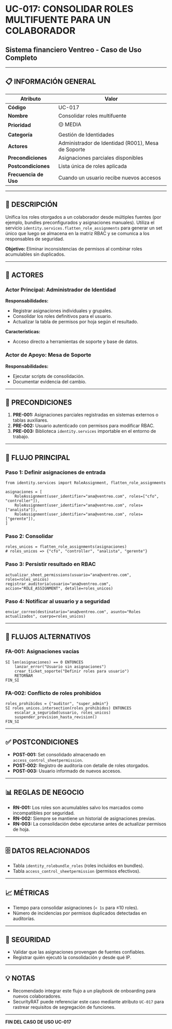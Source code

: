 # UC-017: CONSOLIDAR ROLES MULTIFUENTE PARA UN COLABORADOR

## Sistema financiero Ventreo - Caso de Uso Completo

---

## 📋 INFORMACIÓN GENERAL

|Atributo|Valor|
|---|---|
|**Código**|UC-017|
|**Nombre**|Consolidar roles multifuente|
|**Prioridad**|🟡 MEDIA|
|**Categoría**|Gestión de Identidades|
|**Actores**|Administrador de Identidad (R001), Mesa de Soporte|
|**Precondiciones**|Asignaciones parciales disponibles|
|**Postcondiciones**|Lista única de roles aplicada|
|**Frecuencia de Uso**|Cuando un usuario recibe nuevos accesos|

---

## 🎯 DESCRIPCIÓN

Unifica los roles otorgados a un colaborador desde múltiples fuentes (por ejemplo, bundles preconfigurados y asignaciones manuales). Utiliza el servicio `identity.services.flatten_role_assignments` para generar un set único que luego se almacena en la matriz RBAC y se comunica a los responsables de seguridad.

**Objetivo:** Eliminar inconsistencias de permisos al combinar roles acumulables sin duplicados.

---

## 👥 ACTORES

### Actor Principal: Administrador de Identidad

**Responsabilidades:**
- Registrar asignaciones individuales y grupales.
- Consolidar los roles definitivos para el usuario.
- Actualizar la tabla de permisos por hoja según el resultado.

**Características:**
- Acceso directo a herramientas de soporte y base de datos.

### Actor de Apoyo: Mesa de Soporte

**Responsabilidades:**
- Ejecutar scripts de consolidación.
- Documentar evidencia del cambio.

---

## 📝 PRECONDICIONES

1. **PRE-001:** Asignaciones parciales registradas en sistemas externos o tablas auxiliares.
2. **PRE-002:** Usuario autenticado con permisos para modificar RBAC.
3. **PRE-003:** Biblioteca `identity.services` importable en el entorno de trabajo.

---

## 🔄 FLUJO PRINCIPAL

### Paso 1: Definir asignaciones de entrada

```pseudocode
from identity.services import RoleAssignment, flatten_role_assignments

asignaciones = [
    RoleAssignment(user_identifier="ana@ventreo.com", roles=["cfo", "controller"]),
    RoleAssignment(user_identifier="ana@ventreo.com", roles=["analista"]),
    RoleAssignment(user_identifier="ana@ventreo.com", roles=["gerente"]),
]
```

### Paso 2: Consolidar

```pseudocode
roles_unicos = flatten_role_assignments(asignaciones)
# roles_unicos => {"cfo", "controller", "analista", "gerente"}
```

### Paso 3: Persistir resultado en RBAC

```pseudocode
actualizar_sheet_permissions(usuario="ana@ventreo.com", roles=roles_unicos)
registrar_auditoria(usuario="ana@ventreo.com", accion="ROLE_ASSIGNMENT", detalle=roles_unicos)
```

### Paso 4: Notificar al usuario y a seguridad

```pseudocode
enviar_correo(destinatario="ana@ventreo.com", asunto="Roles actualizados", cuerpo=roles_unicos)
```

---

## 🔀 FLUJOS ALTERNATIVOS

### FA-001: Asignaciones vacías

```pseudocode
SI len(asignaciones) == 0 ENTONCES
    lanzar_error("Usuario sin asignaciones")
    crear_ticket_soporte("Definir roles para usuario")
    RETORNAR
FIN_SI
```

### FA-002: Conflicto de roles prohibidos

```pseudocode
roles_prohibidos = {"auditor", "super_admin"}
SI roles_unicos.intersection(roles_prohibidos) ENTONCES
    escalar_a_seguridad(usuario, roles_unicos)
    suspender_provision_hasta_revision()
FIN_SI
```

---

## ✅ POSTCONDICIONES

- **POST-001:** Set consolidado almacenado en `access_control_sheetpermission`.
- **POST-002:** Registro de auditoría con detalle de roles otorgados.
- **POST-003:** Usuario informado de nuevos accesos.

---

## 📊 REGLAS DE NEGOCIO

- **RN-001:** Los roles son acumulables salvo los marcados como incompatibles por seguridad.
- **RN-002:** Siempre se mantiene un historial de asignaciones previas.
- **RN-003:** La consolidación debe ejecutarse antes de actualizar permisos de hoja.

---

## 🗄️ DATOS RELACIONADOS

- Tabla `identity_rolebundle_roles` (roles incluidos en bundles).
- Tabla `access_control_sheetpermission` (permisos efectivos).

---

## 📈 MÉTRICAS

- Tiempo para consolidar asignaciones (`< 1s` para ≤10 roles).
- Número de incidencias por permisos duplicados detectadas en auditorías.

---

## 🔐 SEGURIDAD

- Validar que las asignaciones provengan de fuentes confiables.
- Registrar quién ejecutó la consolidación y desde qué IP.

---

## 💡 NOTAS

- Recomendado integrar este flujo a un playbook de onboarding para nuevos colaboradores.
- SecurityRAT puede referenciar este caso mediante atributo `UC-017` para rastrear requisitos de segregación de funciones.

---

**FIN DEL CASO DE USO UC-017**

